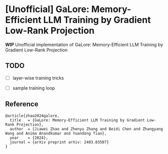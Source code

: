 # [Unofficial] GaLore: Memory-Efficient LLM Training by Gradient Low-Rank Projection

**WIP** Unofficial implementation of GaLore: Memory-Efficient LLM Training by Gradient Low-Rank Projection

## TODO

- [ ] layer-wise training tricks
- [ ] sample training loop


## Reference
```
@article{zhao2024galore,
  title   = {GaLore: Memory-Efficient LLM Training by Gradient Low-Rank Projection},
  author  = {Jiawei Zhao and Zhenyu Zhang and Beidi Chen and Zhangyang Wang and Anima Anandkumar and Yuandong Tian},
  year    = {2024},
  journal = {arXiv preprint arXiv: 2403.03507}
}
```